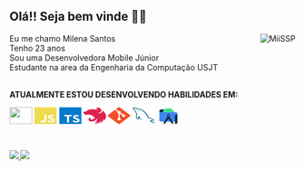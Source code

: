   ## Olá!!    Seja bem vinde 👋😁
  
  <div>
  <img height="200em" align="right" alt="MiiSSP" src="https://media.giphy.com/media/ZAaaCK5RhUWxG/giphy.gif"> 
  </div>
  
  <div>
  <align="center"> 
  Eu me chamo Milena Santos  <br />
  Tenho 23 anos <br />
  Sou uma Desenvolvedora Mobile Júnior  <br />
  Estudante na area da Engenharia da Computação USJT <br /><br />
  
  
  <b>ATUALMENTE ESTOU DESENVOLVENDO HABILIDADES EM:
  
  <div>
  <img align="center" height="30" width="40" src="https://cdn.jsdelivr.net/gh/devicons/devicon/icons/kotlin/kotlin-original.svg">
  <img align="center" height="30" width="40" src="https://raw.githubusercontent.com/devicons/devicon/master/icons/javascript/javascript-plain.svg">
  <img align="center" height="30" width="40" src="https://raw.githubusercontent.com/devicons/devicon/master/icons/typescript/typescript-plain.svg">
  <img align="center" height="30" width="40" src="https://raw.githubusercontent.com/devicons/devicon/master/icons/nestjs/nestjs-plain.svg">
  <img align="center" height="30" width="40" src="https://raw.githubusercontent.com/devicons/devicon/master/icons/git/git-original.svg">
  <img align="center" height="30" width="40" src="https://raw.githubusercontent.com/devicons/devicon/master/icons/mysql/mysql-original.svg">
  <img align="center" height="30" width="40" src="https://raw.githubusercontent.com/devicons/devicon/master/icons/androidstudio/androidstudio-original.svg">
  </div>
  
 ##
 
  <div>
  <br />
  <a href="https://github.com/MiiSSP">
  <img height="180em"  src="https://github-readme-stats.vercel.app/api?username=MiiSSP&show_icons=true&theme=moltack&include_all_commits=true&count_private=true"/>
  <img height="180em" src="https://github-readme-stats.vercel.app/api/top-langs/?username=MiiSSP&layout=compact&langs_count16&theme=moltack"/>
  </div>

